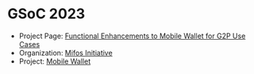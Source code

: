 # GSoC 2023

- Project Page: [Functional Enhancements to Mobile Wallet for G2P Use Cases](https://mifosforge.jira.com/wiki/spaces/RES/pages/3532095546/Google+Summer+of+Code+2024+Ideas#Functional-Enhancements-to-Mobile-Wallet-for-G2P-Use-Cases)
- Organization: [Mifos Initiative](https://github.com/openMF)
- Project: [Mobile Wallet](https://github.com/openMF/mobile-wallet)
